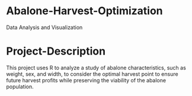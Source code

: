 # Abalone-Harvest-Optimization
Data Analysis and Visualization



# Project-Description
This project uses R to analyze a study of abalone characteristics, such as weight, sex, and width, to consider the optimal harvest point to ensure future harvest profits while preserving the viability of the abalone population.

